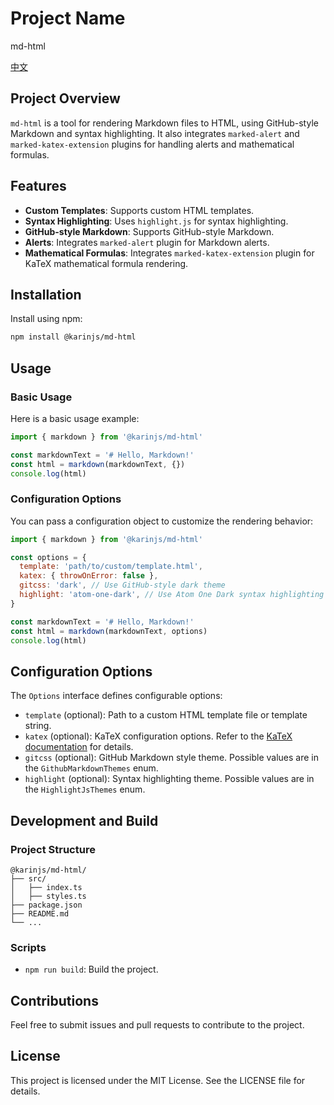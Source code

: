 # Project Name

md-html

[中文](README_ZH.md)

## Project Overview

`md-html` is a tool for rendering Markdown files to HTML, using GitHub-style Markdown and syntax highlighting. It also integrates `marked-alert` and `marked-katex-extension` plugins for handling alerts and mathematical formulas.

## Features

- **Custom Templates**: Supports custom HTML templates.
- **Syntax Highlighting**: Uses `highlight.js` for syntax highlighting.
- **GitHub-style Markdown**: Supports GitHub-style Markdown.
- **Alerts**: Integrates `marked-alert` plugin for Markdown alerts.
- **Mathematical Formulas**: Integrates `marked-katex-extension` plugin for KaTeX mathematical formula rendering.

## Installation

Install using npm:

```bash
npm install @karinjs/md-html
```

## Usage

### Basic Usage

Here is a basic usage example:

```javascript
import { markdown } from '@karinjs/md-html'

const markdownText = '# Hello, Markdown!'
const html = markdown(markdownText, {})
console.log(html)
```

### Configuration Options

You can pass a configuration object to customize the rendering behavior:

```javascript
import { markdown } from '@karinjs/md-html'

const options = {
  template: 'path/to/custom/template.html',
  katex: { throwOnError: false },
  gitcss: 'dark', // Use GitHub-style dark theme
  highlight: 'atom-one-dark', // Use Atom One Dark syntax highlighting theme
}

const markdownText = '# Hello, Markdown!'
const html = markdown(markdownText, options)
console.log(html)
```

## Configuration Options

The `Options` interface defines configurable options:

- `template` (optional): Path to a custom HTML template file or template string.
- `katex` (optional): KaTeX configuration options. Refer to the [KaTeX documentation](https://katex.org/docs/options.html) for details.
- `gitcss` (optional): GitHub Markdown style theme. Possible values are in the `GithubMarkdownThemes` enum.
- `highlight` (optional): Syntax highlighting theme. Possible values are in the `HighlightJsThemes` enum.

## Development and Build

### Project Structure

```
@karinjs/md-html/
├── src/
│   ├── index.ts
│   ├── styles.ts
├── package.json
├── README.md
└── ...
```

### Scripts

- `npm run build`: Build the project.

## Contributions

Feel free to submit issues and pull requests to contribute to the project.

## License

This project is licensed under the MIT License. See the LICENSE file for details.
